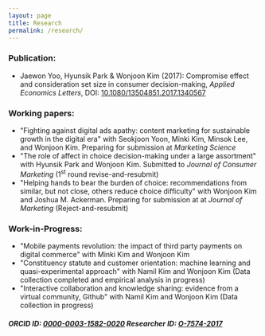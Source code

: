 ```yaml
---
layout: page
title: Research
permalink: /research/
---
```


### Publication:
* Jaewon Yoo, Hyunsik Park & Wonjoon Kim (2017): Compromise effect and consideration set size in consumer decision-making, _Applied Economics Letters_, DOI: [10.1080/13504851.2017.1340567](http://www.tandfonline.com/eprint/V8pJpbkifrmSYGffu7CQ/full)

### Working papers:
* "Fighting against digital ads apathy: content marketing for sustainable growth in the digital era" with Seokjoon Yoon, Minki Kim, Minsok Lee, and Wonjoon Kim. Preparing for submission at _Marketing Science_
* "The role of affect in choice decision-making under a large assortment" with Hyunsik Park and Wonjoon Kim. Submitted to _Journal of Consumer Marketing_ (1<sup>st</sup> round revise-and-resubmit)
* "Helping hands to bear the burden of choice: recommendations from similar, but not close, others reduce choice difficulty" with Wonjoon Kim and Joshua M. Ackerman. Preparing for submission at at _Journal of Marketing_ (Reject-and-resubmit)

### Work-in-Progress:
* "Mobile payments revolution: the impact of third party payments on digital commerce" with Minki Kim and Wonjoon Kim
* "Constituency statute and customer orientation: machine learning and quasi-experimental approach" with Namil Kim and Wonjoon Kim (Data collection completed and empirical analysis in progress)
* "Interactive collaboration and knowledge sharing: evidence from a virtual community, Github" with Namil Kim and Wonjoon Kim (Data collection in progress)

##### ORCID ID: [0000-0003-1582-0020](http://orcid.org/0000-0003-1582-0020) Researcher ID: [O-7574-2017](http://www.researcherid.com/Workspace.action)
